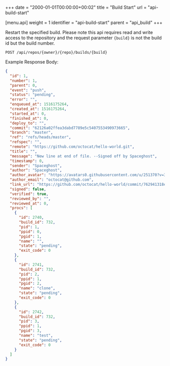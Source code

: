 +++
date = "2000-01-01T00:00:00+00:02"
title = "Build Start"
url = "api-build-start"

[menu.api]
  weight = 1
  identifier = "api-build-start"
  parent = "api_build"
+++

Restart the specified build.
Please note this api requires read and write access to the repository and the request parameter `{build}` is not the build id but the build number.

```text
POST /api/repos/{owner}/{repo}/builds/{build}
```

Example Response Body:

```json
{
  "id": 1,
  "number": 1,
  "parent": 0,
  "event": "push",
  "status": "pending",
  "error": "",
  "enqueued_at": 1516175264,
  "created_at": 1516175264,
  "started_at": 0,
  "finished_at": 0,
  "deploy_to": "",
  "commit": "62126a02ffea3dabd7789e5c5407553490973665",
  "branch": "master",
  "ref": "refs/heads/master",
  "refspec": "",
  "remote": "https://github.com/octocat/hello-world.git",
  "title": "",
  "message": "New line at end of file. --Signed off by Spaceghost",
  "timestamp": 0,
  "sender": "Spaceghost",
  "author": "Spaceghost",
  "author_avatar": "https://avatars0.githubusercontent.com/u/251370?v=3",
  "author_email": "octocat@github.com",
  "link_url": "https://github.com/octocat/hello-world/commit/762941318ee16e59dabbacb1b4049eec22f0d303",
  "signed": false,
  "verified": true,
  "reviewed_by": "",
  "reviewed_at": 0,
  "procs": [
    {
      "id": 2740,
      "build_id": 732,
      "pid": 1,
      "ppid": 0,
      "pgid": 1,
      "name": "",
      "state": "pending",
      "exit_code": 0
    },
    {
      "id": 2741,
      "build_id": 732,
      "pid": 2,
      "ppid": 1,
      "pgid": 2,
      "name": "clone",
      "state": "pending",
      "exit_code": 0
    },
    {
      "id": 2742,
      "build_id": 732,
      "pid": 3,
      "ppid": 1,
      "pgid": 3,
      "name": "test",
      "state": "pending",
      "exit_code": 0
    }
  ]
}
```
